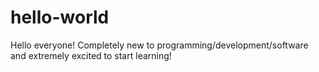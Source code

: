 # hello-world
Hello everyone! Completely new to programming/development/software and extremely excited to start learning!
